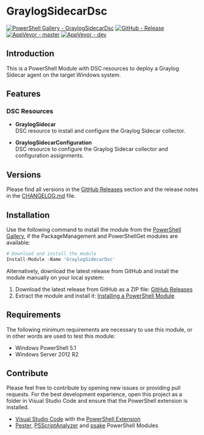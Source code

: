 # GraylogSidecarDsc

[![PowerShell Gallery - GraylogSidecarDsc](https://img.shields.io/badge/PowerShell_Gallery-GraylogSidecarDsc-0072C6.svg)](https://www.powershellgallery.com/packages/GraylogSidecarDsc)
[![GitHub - Release](https://img.shields.io/github/release/arcadesolutionsag/GraylogSidecarDsc.svg)](https://github.com/claudiospizzi/GraylogSidecarDsc/releases)
[![AppVeyor - master](https://img.shields.io/appveyor/ci/claudiospizzi/GraylogSidecarDsc/master.svg)](https://ci.appveyor.com/project/claudiospizzi/GraylogSidecarDsc/branch/master)
[![AppVeyor - dev](https://img.shields.io/appveyor/ci/claudiospizzi/GraylogSidecarDsc/dev.svg)](https://ci.appveyor.com/project/claudiospizzi/GraylogSidecarDsc/branch/dev)

## Introduction

This is a PowerShell Module with DSC resources to deploy a Graylog Sidecar agent
on the target Windows system.

## Features

### DSC Resources

* **GraylogSidecar**  
  DSC resource to install and configure the Graylog Sidecar collector.

* **GraylogSidecarConfiguration**  
  DSC resource to configure the Graylog Sidecar collector and configuration
  assignments.

## Versions

Please find all versions in the [GitHub Releases] section and the release notes
in the [CHANGELOG.md] file.

## Installation

Use the following command to install the module from the [PowerShell Gallery],
if the PackageManagement and PowerShellGet modules are available:

```powershell
# Download and install the module
Install-Module -Name 'GraylogSidecarDsc'
```

Alternatively, download the latest release from GitHub and install the module
manually on your local system:

1. Download the latest release from GitHub as a ZIP file: [GitHub Releases]
2. Extract the module and install it: [Installing a PowerShell Module]

## Requirements

The following minimum requirements are necessary to use this module, or in other
words are used to test this module:

* Windows PowerShell 5.1
* Windows Server 2012 R2

## Contribute

Please feel free to contribute by opening new issues or providing pull requests.
For the best development experience, open this project as a folder in Visual
Studio Code and ensure that the PowerShell extension is installed.

* [Visual Studio Code] with the [PowerShell Extension]
* [Pester], [PSScriptAnalyzer] and [psake] PowerShell Modules

[PowerShell Gallery]: https://www.powershellgallery.com/packages/SecurityFever
[GitHub Releases]: https://github.com/claudiospizzi/SecurityFever/releases
[Installing a PowerShell Module]: https://msdn.microsoft.com/en-us/library/dd878350

[CHANGELOG.md]: CHANGELOG.md

[Visual Studio Code]: https://code.visualstudio.com/
[PowerShell Extension]: https://marketplace.visualstudio.com/items?itemName=ms-vscode.PowerShell
[Pester]: https://www.powershellgallery.com/packages/Pester
[PSScriptAnalyzer]: https://www.powershellgallery.com/packages/PSScriptAnalyzer
[psake]: https://www.powershellgallery.com/packages/psake
